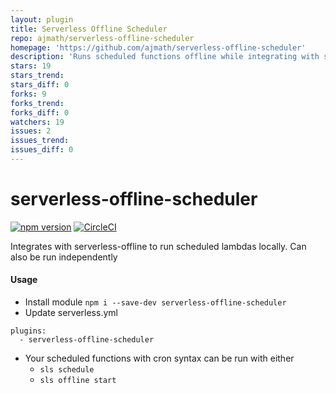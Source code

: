 ```yaml
---
layout: plugin
title: Serverless Offline Scheduler
repo: ajmath/serverless-offline-scheduler
homepage: 'https://github.com/ajmath/serverless-offline-scheduler'
description: 'Runs scheduled functions offline while integrating with serverless-offline'
stars: 19
stars_trend: 
stars_diff: 0
forks: 9
forks_trend: 
forks_diff: 0
watchers: 19
issues: 2
issues_trend: 
issues_diff: 0
---
```



# serverless-offline-scheduler

[![npm version](https://badge.fury.io/js/serverless-offline-scheduler.svg)](https://www.npmjs.com/package/serverless-offline-scheduler)
[![CircleCI](https://circleci.com/gh/ajmath/serverless-offline-scheduler/tree/master.svg?style=svg&circle-token=ac52c4f1b600a5edb66302b5a2eabf986bfbc317)](https://circleci.com/gh/ajmath/serverless-offline-scheduler/tree/master)

Integrates with serverless-offline to run scheduled lambdas locally.  Can also be run independently

#### Usage ####
* Install module `npm i --save-dev serverless-offline-scheduler`
* Update serverless.yml
```
plugins:
  - serverless-offline-scheduler
```
* Your scheduled functions with cron syntax can be run with either
  * `sls schedule`
  * `sls offline start`
